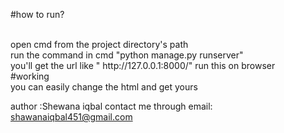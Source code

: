 #how to run?

<br>
open cmd from the project directory's path
<br>
run the command in cmd "python manage.py runserver"
<br>
you'll get the url like " http://127.0.0.1:8000/" run this on browser 
<br>
#working

<br>
you can easily change the html and get yours 

author :Shewana iqbal 
contact me through email: shawanaiqbal451@gmail.com
